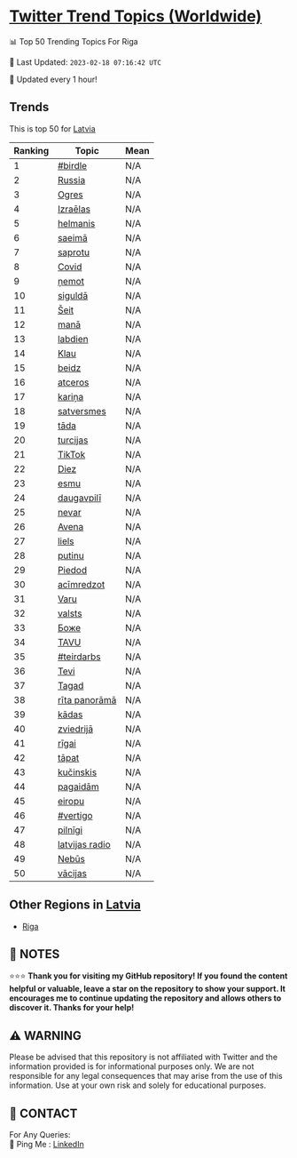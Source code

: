 [Twitter Trend Topics (Worldwide)](https://github.com/ErcinDedeoglu/Twitter-Trend-Topics)
==========


📊 Top 50 Trending Topics For Riga

📆 Last Updated: `2023-02-18 07:16:42 UTC`

🔧 Updated every 1 hour!


## Trends

This is top 50 for [Latvia](</Latvia>)

| Ranking | Topic | Mean |
| ------- | ------------ | ------------ |
| 1 | [#birdle](http://twitter.com/search?q=%23birdle) | N/A |
| 2 | [Russia](http://twitter.com/search?q=Russia) | N/A |
| 3 | [Ogres](http://twitter.com/search?q=Ogres) | N/A |
| 4 | [Izraēlas](http://twitter.com/search?q=Izra%c4%93las) | N/A |
| 5 | [helmanis](http://twitter.com/search?q=helmanis) | N/A |
| 6 | [saeimā](http://twitter.com/search?q=saeim%c4%81) | N/A |
| 7 | [saprotu](http://twitter.com/search?q=saprotu) | N/A |
| 8 | [Covid](http://twitter.com/search?q=Covid) | N/A |
| 9 | [ņemot](http://twitter.com/search?q=%c5%86emot) | N/A |
| 10 | [siguldā](http://twitter.com/search?q=siguld%c4%81) | N/A |
| 11 | [Šeit](http://twitter.com/search?q=%c5%a0eit) | N/A |
| 12 | [manā](http://twitter.com/search?q=man%c4%81) | N/A |
| 13 | [labdien](http://twitter.com/search?q=labdien) | N/A |
| 14 | [Klau](http://twitter.com/search?q=Klau) | N/A |
| 15 | [beidz](http://twitter.com/search?q=beidz) | N/A |
| 16 | [atceros](http://twitter.com/search?q=atceros) | N/A |
| 17 | [kariņa](http://twitter.com/search?q=kari%c5%86a) | N/A |
| 18 | [satversmes](http://twitter.com/search?q=satversmes) | N/A |
| 19 | [tāda](http://twitter.com/search?q=t%c4%81da) | N/A |
| 20 | [turcijas](http://twitter.com/search?q=turcijas) | N/A |
| 21 | [TikTok](http://twitter.com/search?q=TikTok) | N/A |
| 22 | [Diez](http://twitter.com/search?q=Diez) | N/A |
| 23 | [esmu](http://twitter.com/search?q=esmu) | N/A |
| 24 | [daugavpilī](http://twitter.com/search?q=daugavpil%c4%ab) | N/A |
| 25 | [nevar](http://twitter.com/search?q=nevar) | N/A |
| 26 | [Avena](http://twitter.com/search?q=Avena) | N/A |
| 27 | [liels](http://twitter.com/search?q=liels) | N/A |
| 28 | [putinu](http://twitter.com/search?q=putinu) | N/A |
| 29 | [Piedod](http://twitter.com/search?q=Piedod) | N/A |
| 30 | [acīmredzot](http://twitter.com/search?q=ac%c4%abmredzot) | N/A |
| 31 | [Varu](http://twitter.com/search?q=Varu) | N/A |
| 32 | [valsts](http://twitter.com/search?q=valsts) | N/A |
| 33 | [Боже](http://twitter.com/search?q=%d0%91%d0%be%d0%b6%d0%b5) | N/A |
| 34 | [TAVU](http://twitter.com/search?q=TAVU) | N/A |
| 35 | [#teirdarbs](http://twitter.com/search?q=%23teirdarbs) | N/A |
| 36 | [Tevi](http://twitter.com/search?q=Tevi) | N/A |
| 37 | [Tagad](http://twitter.com/search?q=Tagad) | N/A |
| 38 | [rīta panorāmā](http://twitter.com/search?q=r%c4%abta+panor%c4%81m%c4%81) | N/A |
| 39 | [kādas](http://twitter.com/search?q=k%c4%81das) | N/A |
| 40 | [zviedrijā](http://twitter.com/search?q=zviedrij%c4%81) | N/A |
| 41 | [rīgai](http://twitter.com/search?q=r%c4%abgai) | N/A |
| 42 | [tāpat](http://twitter.com/search?q=t%c4%81pat) | N/A |
| 43 | [kučinskis](http://twitter.com/search?q=ku%c4%8dinskis) | N/A |
| 44 | [pagaidām](http://twitter.com/search?q=pagaid%c4%81m) | N/A |
| 45 | [eiropu](http://twitter.com/search?q=eiropu) | N/A |
| 46 | [#vertigo](http://twitter.com/search?q=%23vertigo) | N/A |
| 47 | [pilnīgi](http://twitter.com/search?q=piln%c4%abgi) | N/A |
| 48 | [latvijas radio](http://twitter.com/search?q=latvijas+radio) | N/A |
| 49 | [Nebūs](http://twitter.com/search?q=Neb%c5%abs) | N/A |
| 50 | [vācijas](http://twitter.com/search?q=v%c4%81cijas) | N/A |



## Other Regions in [Latvia](</Latvia>)

* [Riga](</Latvia/Riga.md>)



## 📝 NOTES

⭐⭐⭐ **Thank you for visiting my GitHub repository! If you found the content helpful or valuable, leave a star on the repository to show your support. It encourages me to continue updating the repository and allows others to discover it. Thanks for your help!**


## ⚠️ WARNING

Please be advised that this repository is not affiliated with Twitter and the information provided is for informational purposes only. We are not responsible for any legal consequences that may arise from the use of this information. Use at your own risk and solely for educational purposes.


## 📨 CONTACT

 For Any Queries:  
            🏓 Ping Me : [LinkedIn](https://www.linkedin.com/in/ercindedeoglu/)
